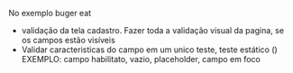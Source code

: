 No exemplo buger eat

- validação da tela cadastro. Fazer toda a validação visual da pagina, se os campos estão visíveis
- Validar caracteristicas do campo em um unico teste, teste estático () EXEMPLO: campo habilitato, vazio, placeholder, campo em foco